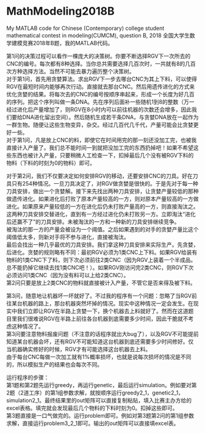 # MathModeling2018B
My MATLAB code for Chinese (Contemporary) college student mathematical contest in modeling(CUMCM), question B, 2018
全国大学生数学建模竞赛2018年B题，我的MATLAB代码。

第1问的决策过程可以看作一棵庞大的决策树。你要不断选择RGV下一次所去的CNC的编号。每次都有8种选择。当你总共需要选择几百次时，一共就有8的几百次方种选择方法。当然不可能去暴力遍历整个决策树。  
对于第1问，首先用贪婪算法。求出RGV下一步去哪台CNC为其上下料，可以使得RGV在最短时间内能够再次行动。直接就去那台CNC。然后用遗传进化的方式来优化贪婪的结果。将每次去的CNC的编号按顺序串起来，形成一个长度为好几百的序列。把这个序列叫做一条DNA。先在序列后面补一些随机1到8的整数（万一经过进化后产量增加了，则RGV在8小时内可以前往机器的次数还会增多，因此我们要给DNA进化留出空间）。然后随机生成若干条DNA，与贪婪DNA放在一起作为一群生物。随便让这些生物变异，杂交。经过几百代几千代，产量可能会比贪婪更好一些。  
对于第1问，凡是放上CNC的料，即使它在时间用完的那一刻还没加工完，也被我直接计入产量了。我们总不能时间一到就把没加工完的东西扔掉吧！如果不希望这些东西也被计入产量，只要稍微人工检查一下，扣掉最后几个没有被RGV下料的物料（下料的时刻为0的物料）即可。  
  
对于第2问，我们不仅要决定如何安排RGV的移动，还要安排CNC的刀具。好在刀具只有254种情况。一旦刀具决定了，对RGV做贪婪是很快的。于是先对于每一种刀具安排，做出一个贪婪解。接下来先找出两种刀具安排，让贪婪产量较低的那种做遗传进化。如果进化后打败了原本产量较高的一方，则对原本产量较高的一方做进化。如果原来产量较低的一方在进化后仍未打败产量高的一方，则直接淘汰之。这两种刀具安排交替进化，直到有一方经过进化仍未打败另一方。立即淘汰“进化后还赢不了”的刀具安排。未被淘汰的一方和一种新的刀具安排继续竞争。  
被淘汰的那一方的产量会被设为一个阈值。之后如果遇到的对手的贪婪产量比这个阈值低太多，则新对手将不参与进化，直接被淘汰。  
最后会找出一种几乎最优的刀具安排。我们拿这种刀具安排来实际生产。先贪婪，后进化。贪婪的规则略有不同：最初RGV必须为1类CNC上下料。如果RGV给装有物料的1类CNC下了料，则下次必须前往2类CNC（因为RGV上装着一个半成品。总不能扔掉它继续去找1类CNC吧！）。如果RGV刚访问完2类CNC，则RGV下次必须访问1类CNC（因为没有料可以上给2类CNC）。  
第2问只要是放上2类CNC的物料就直接被计入产量，不管它是否来得及被下料。  

第3问，随意地让机器坏一坏就好了。不过我的程序有一个问题：忽略了当RGV前往某台机器的路上，那台机器突然坏掉的情况。现实中这种情况一定会发生。在现实中我们立即让RGV在半路上贪婪一下，换个机器去上料就好了。然而在这道题目里我们很难说RGV在半路上前往各台机器到底需要多少时间，因此干脆就不考虑这种情况了。  
第3问要注意物料报废问题（不注意的话程序就出大bug了），以及RGV不可能提前知道某台机器会坏，还有RGV不可能知道这台机器到底还需要多少时间修好。仅当机器确实修好的时候，RGV才有可能选择这台机器去上料。  
由于每台CNC每做一次加工就有1%概率损坏，也就是说每次损坏的情况是不同的，所以模拟生产的结果也会每次不同。  
  
运行程序的步骤：  
第1题和第2题先运行greedy，再运行genetic，最后运行simulation。例如要对第2题（2道工序）的第1组参数求解，就按顺序运行greedy2_1，genetic2_1，simulation2_1。最终结果里的out矩阵可以直接复制粘贴，填入比赛主办方给的excel表格。填完就会发现最后几个物料的下料时刻为0。扣掉这些即可。  
第3题直接是一口气做完的。运行problem即可。例如对第3题第2问的第1组参数求解，直接运行problem3_2_1即可。输出的out矩阵可以直接填excel表。  
  
